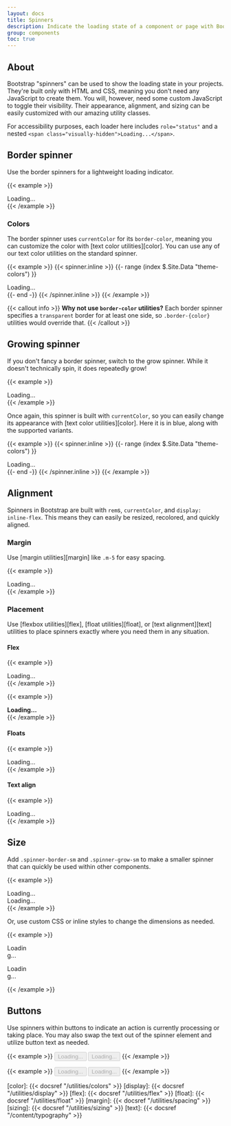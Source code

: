 ```yaml
---
layout: docs
title: Spinners
description: Indicate the loading state of a component or page with Bootstrap spinners, built entirely with HTML, CSS, and no JavaScript.
group: components
toc: true
---
```


## About

Bootstrap "spinners" can be used to show the loading state in your projects. They're built only with HTML and CSS, meaning you don't need any JavaScript to create them. You will, however, need some custom JavaScript to toggle their visibility. Their appearance, alignment, and sizing can be easily customized with our amazing utility classes.

For accessibility purposes, each loader here includes `role="status"` and a nested `<span class="visually-hidden">Loading...</span>`.

## Border spinner

Use the border spinners for a lightweight loading indicator.

{{< example >}}
<div class="spinner-border" role="status">
  <span class="visually-hidden">Loading...</span>
</div>
{{< /example >}}

### Colors

The border spinner uses `currentColor` for its `border-color`, meaning you can customize the color with [text color utilities][color]. You can use any of our text color utilities on the standard spinner.

{{< example >}}
{{< spinner.inline >}}
{{- range (index $.Site.Data "theme-colors") }}
<div class="spinner-border text-{{ .name }}" role="status">
  <span class="visually-hidden">Loading...</span>
</div>
{{- end -}}
{{< /spinner.inline >}}
{{< /example >}}

{{< callout info >}}
**Why not use `border-color` utilities?** Each border spinner specifies a `transparent` border for at least one side, so `.border-{color}` utilities would override that.
{{< /callout >}}

## Growing spinner

If you don't fancy a border spinner, switch to the grow spinner. While it doesn't technically spin, it does repeatedly grow!

{{< example >}}
<div class="spinner-grow" role="status">
  <span class="visually-hidden">Loading...</span>
</div>
{{< /example >}}

Once again, this spinner is built with `currentColor`, so you can easily change its appearance with [text color utilities][color]. Here it is in blue, along with the supported variants.

{{< example >}}
{{< spinner.inline >}}
{{- range (index $.Site.Data "theme-colors") }}
<div class="spinner-grow text-{{ .name }}" role="status">
  <span class="visually-hidden">Loading...</span>
</div>
{{- end -}}
{{< /spinner.inline >}}
{{< /example >}}

## Alignment

Spinners in Bootstrap are built with `rem`s, `currentColor`, and `display: inline-flex`. This means they can easily be resized, recolored, and quickly aligned.

### Margin

Use [margin utilities][margin] like `.m-5` for easy spacing.

{{< example >}}
<div class="spinner-border m-5" role="status">
  <span class="visually-hidden">Loading...</span>
</div>
{{< /example >}}

### Placement

Use [flexbox utilities][flex], [float utilities][float], or [text alignment][text] utilities to place spinners exactly where you need them in any situation.

#### Flex

{{< example >}}
<div class="d-flex justify-content-center">
  <div class="spinner-border" role="status">
    <span class="visually-hidden">Loading...</span>
  </div>
</div>
{{< /example >}}

{{< example >}}
<div class="d-flex align-items-center">
  <strong>Loading...</strong>
  <div class="spinner-border ml-auto" role="status" aria-hidden="true"></div>
</div>
{{< /example >}}

#### Floats

{{< example >}}
<div class="clearfix">
  <div class="spinner-border float-right" role="status">
    <span class="visually-hidden">Loading...</span>
  </div>
</div>
{{< /example >}}

#### Text align

{{< example >}}
<div class="text-center">
  <div class="spinner-border" role="status">
    <span class="visually-hidden">Loading...</span>
  </div>
</div>
{{< /example >}}

## Size

Add `.spinner-border-sm` and `.spinner-grow-sm` to make a smaller spinner that can quickly be used within other components.

{{< example >}}
<div class="spinner-border spinner-border-sm" role="status">
  <span class="visually-hidden">Loading...</span>
</div>
<div class="spinner-grow spinner-grow-sm" role="status">
  <span class="visually-hidden">Loading...</span>
</div>
{{< /example >}}

Or, use custom CSS or inline styles to change the dimensions as needed.

{{< example >}}
<div class="spinner-border" style="width: 3rem; height: 3rem;" role="status">
  <span class="visually-hidden">Loading...</span>
</div>
<div class="spinner-grow" style="width: 3rem; height: 3rem;" role="status">
  <span class="visually-hidden">Loading...</span>
</div>
{{< /example >}}

## Buttons

Use spinners within buttons to indicate an action is currently processing or taking place. You may also swap the text out of the spinner element and utilize button text as needed.

{{< example >}}
<button class="btn btn-primary" type="button" disabled>
  <span class="spinner-border spinner-border-sm" role="status" aria-hidden="true"></span>
  <span class="visually-hidden">Loading...</span>
</button>
<button class="btn btn-primary" type="button" disabled>
  <span class="spinner-border spinner-border-sm" role="status" aria-hidden="true"></span>
  Loading...
</button>
{{< /example >}}

{{< example >}}
<button class="btn btn-primary" type="button" disabled>
  <span class="spinner-grow spinner-grow-sm" role="status" aria-hidden="true"></span>
  <span class="visually-hidden">Loading...</span>
</button>
<button class="btn btn-primary" type="button" disabled>
  <span class="spinner-grow spinner-grow-sm" role="status" aria-hidden="true"></span>
  Loading...
</button>
{{< /example >}}


[color]:   {{< docsref "/utilities/colors" >}}
[display]: {{< docsref "/utilities/display" >}}
[flex]:    {{< docsref "/utilities/flex" >}}
[float]:   {{< docsref "/utilities/float" >}}
[margin]:  {{< docsref "/utilities/spacing" >}}
[sizing]:  {{< docsref "/utilities/sizing" >}}
[text]:    {{< docsref "/content/typography" >}}

